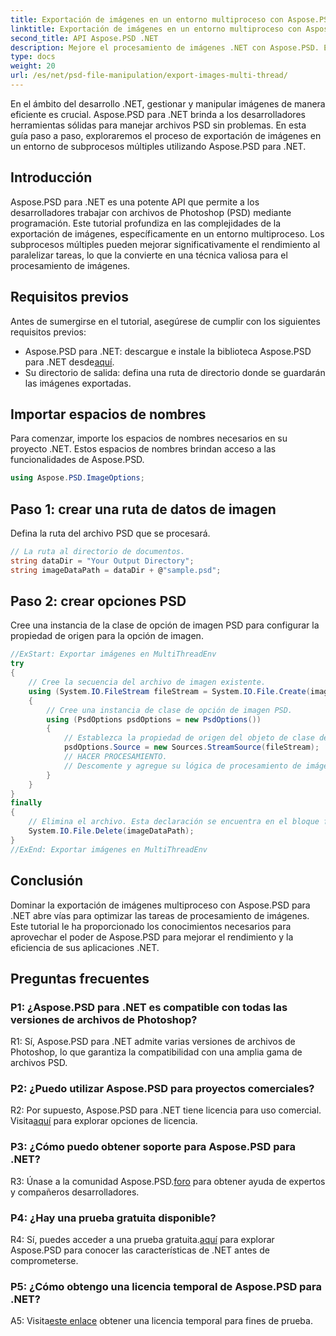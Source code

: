 ```yaml
---
title: Exportación de imágenes en un entorno multiproceso con Aspose.PSD para .NET
linktitle: Exportación de imágenes en un entorno multiproceso con Aspose.PSD para .NET
second_title: API Aspose.PSD .NET
description: Mejore el procesamiento de imágenes .NET con Aspose.PSD. Exporte imágenes en un entorno multiproceso. Aumente el rendimiento y la eficiencia sin esfuerzo.
type: docs
weight: 20
url: /es/net/psd-file-manipulation/export-images-multi-thread/
---
```

En el ámbito del desarrollo .NET, gestionar y manipular imágenes de manera eficiente es crucial. Aspose.PSD para .NET brinda a los desarrolladores herramientas sólidas para manejar archivos PSD sin problemas. En esta guía paso a paso, exploraremos el proceso de exportación de imágenes en un entorno de subprocesos múltiples utilizando Aspose.PSD para .NET.
## Introducción
Aspose.PSD para .NET es una potente API que permite a los desarrolladores trabajar con archivos de Photoshop (PSD) mediante programación. Este tutorial profundiza en las complejidades de la exportación de imágenes, específicamente en un entorno multiproceso. Los subprocesos múltiples pueden mejorar significativamente el rendimiento al paralelizar tareas, lo que la convierte en una técnica valiosa para el procesamiento de imágenes.
## Requisitos previos
Antes de sumergirse en el tutorial, asegúrese de cumplir con los siguientes requisitos previos:
-  Aspose.PSD para .NET: descargue e instale la biblioteca Aspose.PSD para .NET desde[aquí](https://releases.aspose.com/psd/net/).
- Su directorio de salida: defina una ruta de directorio donde se guardarán las imágenes exportadas.
## Importar espacios de nombres
Para comenzar, importe los espacios de nombres necesarios en su proyecto .NET. Estos espacios de nombres brindan acceso a las funcionalidades de Aspose.PSD.
```csharp
using Aspose.PSD.ImageOptions;

```
## Paso 1: crear una ruta de datos de imagen
Defina la ruta del archivo PSD que se procesará.
```csharp
// La ruta al directorio de documentos.
string dataDir = "Your Output Directory";
string imageDataPath = dataDir + @"sample.psd";
```
## Paso 2: crear opciones PSD
Cree una instancia de la clase de opción de imagen PSD para configurar la propiedad de origen para la opción de imagen.
```csharp
//ExStart: Exportar imágenes en MultiThreadEnv
try
{
    // Cree la secuencia del archivo de imagen existente.
    using (System.IO.FileStream fileStream = System.IO.File.Create(imageDataPath))
    {
        // Cree una instancia de clase de opción de imagen PSD.
        using (PsdOptions psdOptions = new PsdOptions())
        {
            // Establezca la propiedad de origen del objeto de clase de opción de imagen.
            psdOptions.Source = new Sources.StreamSource(fileStream);
            // HACER PROCESAMIENTO.
            // Descomente y agregue su lógica de procesamiento de imágenes aquí.
        }
    }
}
finally
{
    // Elimina el archivo. Esta declaración se encuentra en el bloque final para garantizar la adecuada disposición de los recursos.
    System.IO.File.Delete(imageDataPath);
}
//ExEnd: Exportar imágenes en MultiThreadEnv
```
## Conclusión
Dominar la exportación de imágenes multiproceso con Aspose.PSD para .NET abre vías para optimizar las tareas de procesamiento de imágenes. Este tutorial le ha proporcionado los conocimientos necesarios para aprovechar el poder de Aspose.PSD para mejorar el rendimiento y la eficiencia de sus aplicaciones .NET.

## Preguntas frecuentes

### P1: ¿Aspose.PSD para .NET es compatible con todas las versiones de archivos de Photoshop?

R1: Sí, Aspose.PSD para .NET admite varias versiones de archivos de Photoshop, lo que garantiza la compatibilidad con una amplia gama de archivos PSD.

### P2: ¿Puedo utilizar Aspose.PSD para proyectos comerciales?

 R2: Por supuesto, Aspose.PSD para .NET tiene licencia para uso comercial. Visita[aquí](https://purchase.aspose.com/buy) para explorar opciones de licencia.

### P3: ¿Cómo puedo obtener soporte para Aspose.PSD para .NET?

 R3: Únase a la comunidad Aspose.PSD.[foro](https://forum.aspose.com/c/psd/34) para obtener ayuda de expertos y compañeros desarrolladores.

### P4: ¿Hay una prueba gratuita disponible?

 R4: Sí, puedes acceder a una prueba gratuita.[aquí](https://releases.aspose.com/) para explorar Aspose.PSD para conocer las características de .NET antes de comprometerse.

### P5: ¿Cómo obtengo una licencia temporal de Aspose.PSD para .NET?

 A5: Visita[este enlace](https://purchase.aspose.com/temporary-license/) obtener una licencia temporal para fines de prueba.
